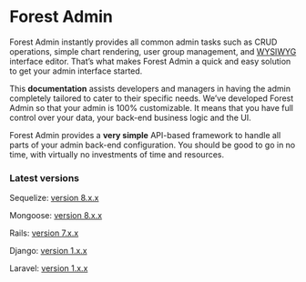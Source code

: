 # Forest Admin

Forest Admin instantly provides all common admin tasks such as CRUD operations, simple chart rendering, user group management, and [WYSIWYG](https://en.wikipedia.org/wiki/WYSIWYG) interface editor. That’s what makes Forest Admin a quick and easy solution to get your admin interface started.

This **documentation** assists developers and managers in having the admin completely tailored to cater to their specific needs. We’ve developed Forest Admin so that your admin is 100% customizable. It means that you have full control over your data, your back-end business logic and the UI.

Forest Admin provides a **very simple** API-based framework to handle all parts of your admin back-end configuration. You should be good to go in no time, with virtually no investments of time and resources.

### Latest versions

Sequelize: [version 8.x.x](https://github.com/ForestAdmin/forest-express-sequelize)

Mongoose: [version 8.x.x](https://github.com/ForestAdmin/forest-express-mongoose)

Rails: [version 7.x.x](https://github.com/ForestAdmin/forest-rails)

Django: [version 1.x.x](https://github.com/ForestAdmin/django-forestadmin)

Laravel: [version 1.x.x](https://github.com/ForestAdmin/laravel-forestadmin)
